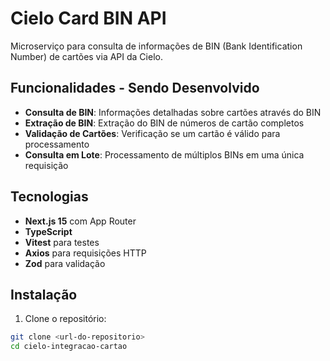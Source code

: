 # Cielo Card BIN API

Microserviço para consulta de informações de BIN (Bank Identification Number) de cartões via API da Cielo.

## Funcionalidades - Sendo Desenvolvido

- **Consulta de BIN**: Informações detalhadas sobre cartões através do BIN
- **Extração de BIN**: Extração do BIN de números de cartão completos
- **Validação de Cartões**: Verificação se um cartão é válido para processamento
- **Consulta em Lote**: Processamento de múltiplos BINs em uma única requisição

## Tecnologias

- **Next.js 15** com App Router
- **TypeScript**
- **Vitest** para testes
- **Axios** para requisições HTTP
- **Zod** para validação

## Instalação

1. Clone o repositório:
```bash
git clone <url-do-repositorio>
cd cielo-integracao-cartao

